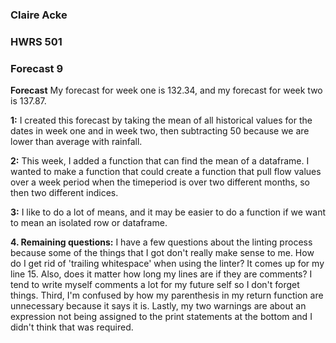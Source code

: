 ### Claire Acke
### HWRS 501
### Forecast 9


**Forecast** 
My forecast for week one is 132.34, and my forecast for week two is 137.87.

**1:** I created this forecast by taking the mean of all historical values for the dates in week one and in week two, then subtracting 50 because we are lower than average with rainfall.

**2:** This week, I added a function that can find the mean of a dataframe. I wanted to make a function that could create a function that pull flow values over a week period when the timeperiod is over two different months, so then two different indices.

**3:** I like to do a lot of means, and it may be easier to do a function if we want to mean an isolated row or dataframe.

**4. Remaining questions:** I have a few questions about the linting process because some of the things that I got don't really make sense to me. How do I get rid of 'trailing whitespace' when using the linter? It comes up for my line 15. Also, does it matter how long my lines are if they are comments? I tend to write myself comments a lot for my future self so I don't forget things. Third, I'm confused by how my parenthesis in my return function are unnecessary because it says it is. Lastly, my two warnings are about an expression not being assigned to the print statements at the bottom and I didn't think that was required. 